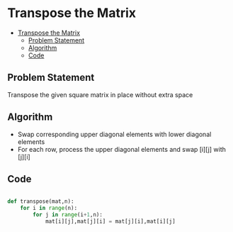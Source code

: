 # Transpose the Matrix
- [Transpose the Matrix](#transpose-the-matrix)
  - [Problem Statement](#problem-statement)
  - [Algorithm](#algorithm)
  - [Code](#code)

## Problem Statement
Transpose the given square matrix in place without extra space 

## Algorithm
- Swap corresponding upper diagonal elements with lower diagonal elements
- For each row, process the upper diagonal elements and swap [i][j] with [j][i]

## Code 
```python

def transpose(mat,n):
    for i in range(n):
        for j in range(i+1,n):
            mat[i][j],mat[j][i] = mat[j][i],mat[i][j]

```